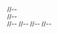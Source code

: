 <html>
<head>
<link rel="stylesheet" href="style.css">
<meta charset="utf-8">


</head>
<script type="text/javascript" src="jquery-1.10.2.min.js"></script>
//--<script type="text/javascript" src="alphabet.js"></script>
<script type="text/javascript" src="clock.js"></script>
<body>
<div id="MyClockDisplay" class="clock" onload="showTime()"></div>
//--<div style="width: 100%; height: 400px; overflow: hidden;">	
//--<canvas id="myCanvas" style="position: relative; center: 0px; top: -120px; bottom: -120px"></canvas>
//--<script type="text/javascript" src="bubbles.js"></script>
//--<script type="text/javascript" src="main.js"></script>
//--</div>
</body>
</html>
